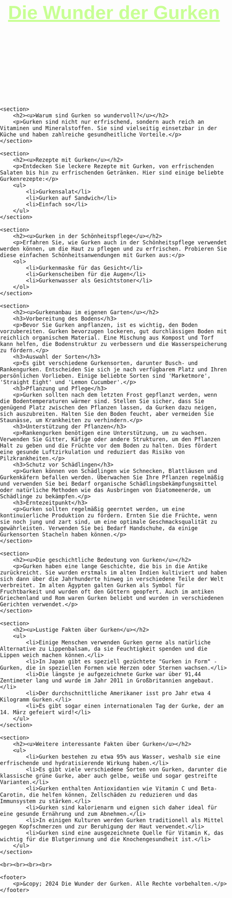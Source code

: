 
<!DOCTYPE html>
<html lang="de">
<head>
    <meta charset="UTF-8">
    <meta name="viewport" content="width=device-width, initial-scale=1.0">
    <title>Die Wunder der Gurken</title>
    <style>
        body {
            font-family: Arial, sans-serif;
            margin: 0;
            padding: 0;
            font-size: 20px;
        }
        header {
            background-image: url('https://external-content.duckduckgo.com/iu/?u=https%3A%2F%2Fwww.bio-jungpflanzen.com%2Fthumbnail%2Fe5%2F1b%2F35%2F1613646006%2FBio-Gurkenpflanzen-Wunderlich_1920x1920.jpg&f=1&nofb=1&ipt=471903b099d8a4f59959feceef80bf5b1991d176fe4dce62893ffb7da0879727&ipo=images');
            background-size: cover;
            padding: 100px 0;
            text-align: center;
            font-size: 30px;
            color: #c8ff94;
            border-radius: 20px;
        }
        section {
            padding: 20px;
            margin: 20px;
            border: 2px solid #ceeeb0;
            border-radius: 10px;
            font-size: 24px;
        }
        footer {
            background-color: #333;
            color: #fff;
            text-align: center;
            padding: 2px;
            font-size: 18px;
            position: fixed;
            bottom: 0;
            width: 100%;
        }
    </style>
</head>
<body>
    <header>
        <h1><u><b>Die Wunder der Gurken</b></u></h1>
    </header>

    <section>
        <h2><u>Warum sind Gurken so wundervoll?</u></h2>
        <p>Gurken sind nicht nur erfrischend, sondern auch reich an Vitaminen und Mineralstoffen. Sie sind vielseitig einsetzbar in der Küche und haben zahlreiche gesundheitliche Vorteile.</p>
    </section>

    <section>
        <h2><u>Rezepte mit Gurken</u></h2>
        <p>Entdecken Sie leckere Rezepte mit Gurken, von erfrischenden Salaten bis hin zu erfrischenden Getränken. Hier sind einige beliebte Gurkenrezepte:</p>
        <ul>
            <li>Gurkensalat</li>
            <li>Gurken auf Sandwich</li>
            <li>Einfach so</li>
        </ul>
    </section>

    <section>
        <h2><u>Gurken in der Schönheitspflege</u></h2>
        <p>Erfahren Sie, wie Gurken auch in der Schönheitspflege verwendet werden können, um die Haut zu pflegen und zu erfrischen. Probieren Sie diese einfachen Schönheitsanwendungen mit Gurken aus:</p>
        <ol>
            <li>Gurkenmaske für das Gesicht</li>
            <li>Gurkenscheiben für die Augen</li>
            <li>Gurkenwasser als Gesichtstoner</li>
        </ol>
    </section>

    <section>
        <h2><u>Gurkenanbau im eigenen Garten</u></h2>
        <h3>Vorbereitung des Bodens</h3>
        <p>Bevor Sie Gurken anpflanzen, ist es wichtig, den Boden vorzubereiten. Gurken bevorzugen lockeren, gut durchlässigen Boden mit reichlich organischem Material. Eine Mischung aus Kompost und Torf kann helfen, die Bodenstruktur zu verbessern und die Wasserspeicherung zu fördern.</p>
        <h3>Auswahl der Sorten</h3>
        <p>Es gibt verschiedene Gurkensorten, darunter Busch- und Rankengurken. Entscheiden Sie sich je nach verfügbarem Platz und Ihren persönlichen Vorlieben. Einige beliebte Sorten sind 'Marketmore', 'Straight Eight' und 'Lemon Cucumber'.</p>
        <h3>Pflanzung und Pflege</h3>
        <p>Gurken sollten nach dem letzten Frost gepflanzt werden, wenn die Bodentemperaturen wärmer sind. Stellen Sie sicher, dass Sie genügend Platz zwischen den Pflanzen lassen, da Gurken dazu neigen, sich auszubreiten. Halten Sie den Boden feucht, aber vermeiden Sie Staunässe, um Krankheiten zu verhindern.</p>
        <h3>Unterstützung der Pflanzen</h3>
        <p>Rankengurken benötigen eine Unterstützung, um zu wachsen. Verwenden Sie Gitter, Käfige oder andere Strukturen, um den Pflanzen Halt zu geben und die Früchte vor dem Boden zu halten. Dies fördert eine gesunde Luftzirkulation und reduziert das Risiko von Pilzkrankheiten.</p>
        <h3>Schutz vor Schädlingen</h3>
        <p>Gurken können von Schädlingen wie Schnecken, Blattläusen und Gurkenkäfern befallen werden. Überwachen Sie Ihre Pflanzen regelmäßig und verwenden Sie bei Bedarf organische Schädlingsbekämpfungsmittel oder natürliche Methoden wie das Ausbringen von Diatomeenerde, um Schädlinge zu bekämpfen.</p>
        <h3>Erntezeitpunkt</h3>
        <p>Gurken sollten regelmäßig geerntet werden, um eine kontinuierliche Produktion zu fördern. Ernten Sie die Früchte, wenn sie noch jung und zart sind, um eine optimale Geschmacksqualität zu gewährleisten. Verwenden Sie bei Bedarf Handschuhe, da einige Gurkensorten Stacheln haben können.</p>
    </section>

    <section>
        <h2><u>Die geschichtliche Bedeutung von Gurken</u></h2>
        <p>Gurken haben eine lange Geschichte, die bis in die Antike zurückreicht. Sie wurden erstmals im alten Indien kultiviert und haben sich dann über die Jahrhunderte hinweg in verschiedene Teile der Welt verbreitet. Im alten Ägypten galten Gurken als Symbol für Fruchtbarkeit und wurden oft den Göttern geopfert. Auch im antiken Griechenland und Rom waren Gurken beliebt und wurden in verschiedenen Gerichten verwendet.</p>
    </section>

    <section>
        <h2><u>Lustige Fakten über Gurken</u></h2>
        <ul>
            <li>Einige Menschen verwenden Gurken gerne als natürliche Alternative zu Lippenbalsam, da sie Feuchtigkeit spenden und die Lippen weich machen können.</li>
            <li>In Japan gibt es speziell gezüchtete "Gurken in Form" - Gurken, die in speziellen Formen wie Herzen oder Sternen wachsen.</li>
            <li>Die längste je aufgezeichnete Gurke war über 91,44 Zentimeter lang und wurde im Jahr 2011 in Großbritannien angebaut.</li>
            <li>Der durchschnittliche Amerikaner isst pro Jahr etwa 4 Kilogramm Gurken.</li>
            <li>Es gibt sogar einen internationalen Tag der Gurke, der am 14. März gefeiert wird!</li>
        </ul>
    </section>

    <section>
        <h2><u>Weitere interessante Fakten über Gurken</u></h2>
        <ul>
            <li>Gurken bestehen zu etwa 95% aus Wasser, weshalb sie eine erfrischende und hydratisierende Wirkung haben.</li>
            <li>Es gibt viele verschiedene Sorten von Gurken, darunter die klassische grüne Gurke, aber auch gelbe, weiße und sogar gestreifte Varianten.</li>
            <li>Gurken enthalten Antioxidantien wie Vitamin C und Beta-Carotin, die helfen können, Zellschäden zu reduzieren und das Immunsystem zu stärken.</li>
            <li>Gurken sind kalorienarm und eignen sich daher ideal für eine gesunde Ernährung und zum Abnehmen.</li>
            <li>In einigen Kulturen werden Gurken traditionell als Mittel gegen Kopfschmerzen und zur Beruhigung der Haut verwendet.</li>
            <li>Gurken sind eine ausgezeichnete Quelle für Vitamin K, das wichtig für die Blutgerinnung und die Knochengesundheit ist.</li>
        </ul>
    </section>

    <br><br><br><br>

    <footer>
        <p>&copy; 2024 Die Wunder der Gurken. Alle Rechte vorbehalten.</p>
    </footer>
</body>
</html>
